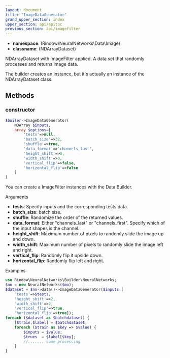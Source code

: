 ```yaml
---
layout: document
title: "ImageDataGenerator"
grand_upper_section: index
upper_section: api/apitoc
previous_section: api/imagefilter
---
```


- **namespace**: (Rindow\NeuralNetworks\Data\Image)
- **classname**: (NDArrayDataset)

NDArrayDataset with ImageFilter applied.
A data set that randomly processes and returns image data.

The builder creates an instance, but it's actually an instance of the NDArrayDataset class.

Methods
-------

### constructor
```php
$builer->ImageDataGenerator(
    NDArray $inputs,
    array $options=[
        'tests'=>null,
        'batch_size'=>32,
        'shuffle'=>true,
        'data_format'=>'channels_last',
        'height_shift'=>0,
        'width_shift'=>0,
        'vertical_flip'=>false,
        'horizontal_flip'=>false
    ]
)
```
You can create a ImageFilter instances with the Data Builder.

Arguments

- **tests**: Specify inputs and the corresponding tests data.
- **batch_size**: batch size.
- **shuffle**: Randomize the order of the returned values.
- **data_format**: Either "channels_last" or "channels_first". Specify which of the input shapes is the channel.
- **height_shift**: Maximum number of pixels to randomly slide the image up and down.
- **width_shift**: Maximum number of pixels to randomly slide the image left and right.
- **vertical_flip**: Randomly flip it upside down.
- **horizontal_flip**: Randomly flip left and right.

Examples

```php
use Rindow\NeuralNetworks\Builder\NeuralNetworks;
$nn = new NeuralNetworks($mo);
$dataset = $nn->data()->ImageDataGenerator($inputs,[
    'tests'=>$tests,
    'height_shift'=>2,
    'width_shift'=>2,
    'vertical_flip'=>true,
    'horizontal_flip'=>true]);
foreach ($dataset as $batchdataset) {
    [$train,$label] = $batchdataset;
    foreach ($train as $key => $value) {
        $inputs = $value;
        $trues  = $label[$key];
        //....... some processing
    }
}
```
